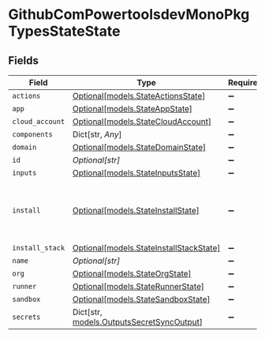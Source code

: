 # GithubComPowertoolsdevMonoPkgTypesStateState


## Fields

| Field                                                                             | Type                                                                              | Required                                                                          | Description                                                                       |
| --------------------------------------------------------------------------------- | --------------------------------------------------------------------------------- | --------------------------------------------------------------------------------- | --------------------------------------------------------------------------------- |
| `actions`                                                                         | [Optional[models.StateActionsState]](../models/stateactionsstate.md)              | :heavy_minus_sign:                                                                | N/A                                                                               |
| `app`                                                                             | [Optional[models.StateAppState]](../models/stateappstate.md)                      | :heavy_minus_sign:                                                                | N/A                                                                               |
| `cloud_account`                                                                   | [Optional[models.StateCloudAccount]](../models/statecloudaccount.md)              | :heavy_minus_sign:                                                                | N/A                                                                               |
| `components`                                                                      | Dict[str, *Any*]                                                                  | :heavy_minus_sign:                                                                | N/A                                                                               |
| `domain`                                                                          | [Optional[models.StateDomainState]](../models/statedomainstate.md)                | :heavy_minus_sign:                                                                | N/A                                                                               |
| `id`                                                                              | *Optional[str]*                                                                   | :heavy_minus_sign:                                                                | N/A                                                                               |
| `inputs`                                                                          | [Optional[models.StateInputsState]](../models/stateinputsstate.md)                | :heavy_minus_sign:                                                                | N/A                                                                               |
| `install`                                                                         | [Optional[models.StateInstallState]](../models/stateinstallstate.md)              | :heavy_minus_sign:                                                                | NOTE: for backwards compatibility, these are remaining in place.                  |
| `install_stack`                                                                   | [Optional[models.StateInstallStackState]](../models/stateinstallstackstate.md)    | :heavy_minus_sign:                                                                | N/A                                                                               |
| `name`                                                                            | *Optional[str]*                                                                   | :heavy_minus_sign:                                                                | N/A                                                                               |
| `org`                                                                             | [Optional[models.StateOrgState]](../models/stateorgstate.md)                      | :heavy_minus_sign:                                                                | N/A                                                                               |
| `runner`                                                                          | [Optional[models.StateRunnerState]](../models/staterunnerstate.md)                | :heavy_minus_sign:                                                                | N/A                                                                               |
| `sandbox`                                                                         | [Optional[models.StateSandboxState]](../models/statesandboxstate.md)              | :heavy_minus_sign:                                                                | N/A                                                                               |
| `secrets`                                                                         | Dict[str, [models.OutputsSecretSyncOutput](../models/outputssecretsyncoutput.md)] | :heavy_minus_sign:                                                                | N/A                                                                               |